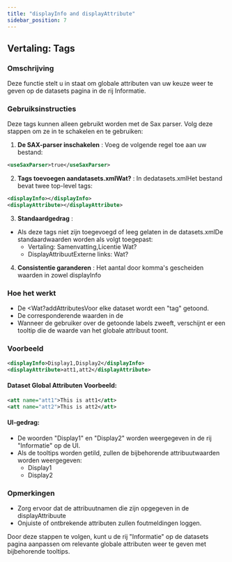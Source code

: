 ```yaml
---
title: "displayInfo and displayAttribute"
sidebar_position: 7
---
```

## Vertaling: Tags

### Omschrijving
Deze functie stelt u in staat om globale attributen van uw keuze weer te geven op de datasets pagina in de rij Informatie.

### Gebruiksinstructies
Deze tags kunnen alleen gebruikt worden met de Sax parser. Volg deze stappen om ze in te schakelen en te gebruiken:

1.  **De SAX-parser inschakelen** :
Voeg de volgende regel toe aan uw bestand:
   ```xml
   <useSaxParser>true</useSaxParser>
   ```

2.  **Tags toevoegen aandatasets.xmlWat?** :
In dedatasets.xmlHet bestand bevat twee top-level tags:
   ```xml
   <displayInfo></displayInfo>
   <displayAttribute></displayAttribute>
   ```

3.  **Standaardgedrag** :
   - Als deze tags niet zijn toegevoegd of leeg gelaten in de datasets.xmlDe standaardwaarden worden als volgt toegepast:
     - Vertaling: Samenvatting,Licentie Wat?
     - DisplayAttribuutExterne links: Wat?

4.  **Consistentie garanderen** :
Het aantal door komma's gescheiden waarden in zowel displayInfo

### Hoe het werkt
- De &lt;Wat?addAttributesVoor elke dataset wordt een "tag" getoond.
- De corresponderende waarden in de 
- Wanneer de gebruiker over de getoonde labels zweeft, verschijnt er een tooltip die de waarde van het globale attribuut toont.

### Voorbeeld
```xml
<displayInfo>Display1,Display2</displayInfo>
<displayAttribute>att1,att2</displayAttribute>
```

#### Dataset Global Attributen Voorbeeld:
```xml
<att name="att1">This is att1</att>
<att name="att2">This is att2</att>
```

#### UI-gedrag:
- De woorden "Display1" en "Display2" worden weergegeven in de rij "Informatie" op de UI.
- Als de tooltips worden getild, zullen de bijbehorende attribuutwaarden worden weergegeven:
  - Display1
  - Display2

### Opmerkingen
- Zorg ervoor dat de attribuutnamen die zijn opgegeven in de displayAttribuute
- Onjuiste of ontbrekende attributen zullen foutmeldingen loggen.

Door deze stappen te volgen, kunt u de rij "Informatie" op de datasets pagina aanpassen om relevante globale attributen weer te geven met bijbehorende tooltips.
